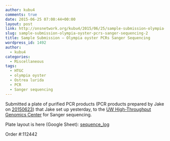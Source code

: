 ```yaml
---
author: kubu4
comments: true
date: 2015-06-25 07:00:44+00:00
layout: post
link: http://onsnetwork.org/kubu4/2015/06/25/sample-submission-olympia-oyster-pcrs-sanger-sequencing-2/
slug: sample-submission-olympia-oyster-pcrs-sanger-sequencing-2
title: Sample Submission – Olympia oyster PCRs Sanger Sequencing
wordpress_id: 1492
author:
  - kubu4
categories:
  - Miscellaneous
tags:
  - HTGC
  - olympia oyster
  - Ostrea lurida
  - PCR
  - Sanger sequencing
---
```


Submitted a plate of purified PCR products (PCR products prepared by Jake on [20150623](http://heareresearch.blogspot.com/2015/06/6-23-2015-flanking-primer-pcr-pt-3.html)) that Jake set up yesterday, to the [UW High-Throughput Genomics Center](http://www.htseq.org/) for Sanger sequencing.

Plate layout is here (Google Sheet): [sequence_log](https://docs.google.com/spreadsheet/ccc?key=0AtV_gF766XZAcHljOFBWd3pLTUJwbUxkdkg1OGdCY3c&usp=sharing)

Order #:112442
